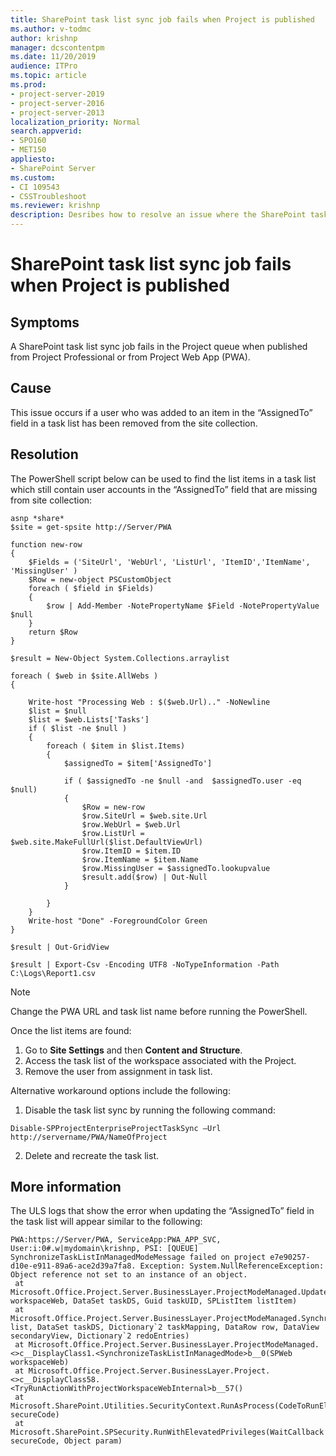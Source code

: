 ```yaml
---
title: SharePoint task list sync job fails when Project is published
ms.author: v-todmc
author: krishnp
manager: dcscontentpm
ms.date: 11/20/2019
audience: ITPro
ms.topic: article
ms.prod: 
- project-server-2019
- project-server-2016
- project-server-2013
localization_priority: Normal
search.appverid:
- SPO160
- MET150
appliesto:
- SharePoint Server
ms.custom: 
- CI 109543
- CSSTroubleshoot 
ms.reviewer: krishnp 
description: Desribes how to resolve an issue where the SharePoint task list sync job fails when published from Project Professional or PWA. 
---
```


# SharePoint task list sync job fails when Project is published

## Symptoms
A SharePoint task list sync job fails in the Project queue when published from Project Professional or from Project Web App (PWA). 

## Cause
This issue occurs if a user who was added to an item in the “AssignedTo” field in a task list has been removed from the site collection.

## Resolution
The PowerShell script below can be used to find the list items in a task list which still contain user accounts in the “AssignedTo” field that are missing from site collection:
 
```
asnp *share*
$site = get-spsite http://Server/PWA
 
function new-row
{
    $Fields = ('SiteUrl', 'WebUrl', 'ListUrl', 'ItemID','ItemName', 'MissingUser' )
    $Row = new-object PSCustomObject
    foreach ( $field in $Fields)
    {
        $row | Add-Member -NotePropertyName $Field -NotePropertyValue $null
    }
    return $Row
}
 
$result = New-Object System.Collections.arraylist
 
foreach ( $web in $site.AllWebs )
{
    
    Write-host "Processing Web : $($web.Url).." -NoNewline
    $list = $null
    $list = $web.Lists['Tasks']
    if ( $list -ne $null )
    {
        foreach ( $item in $list.Items)
        {
            $assignedTo = $item['AssignedTo']
 
            if ( $assignedTo -ne $null -and  $assignedTo.user -eq $null)
            {
                $Row = new-row
                $row.SiteUrl = $web.site.Url
                $row.WebUrl = $web.Url
                $row.ListUrl = $web.site.MakeFullUrl($list.DefaultViewUrl)
                $row.ItemID = $item.ID
                $row.ItemName = $item.Name
                $row.MissingUser = $assignedTo.lookupvalue
                $result.add($row) | Out-Null
            }
 
        }
    }
    Write-host "Done" -ForegroundColor Green
}
 
$result | Out-GridView
 
$result | Export-Csv -Encoding UTF8 -NoTypeInformation -Path C:\Logs\Report1.csv 
```
> [!NOTE]
> Change the PWA URL and task list name before running the PowerShell.
 
Once the list items are found:
1.	Go to **Site Settings** and then **Content and Structure**. 
2.	Access the task list of the workspace associated with the Project. 
3.	Remove the user from assignment in task list.

Alternative workaround options include the following:
 
1.	Disable the task list sync by running the following command:
```
Disable-SPProjectEnterpriseProjectTaskSync –Url http://servername/PWA/NameOfProject
```
 
2.	Delete and recreate the task list.

## More information
The ULS logs that show the error when updating the “AssignedTo” field in the task list will appear similar to the following:

``` 
PWA:https://Server/PWA, ServiceApp:PWA_APP_SVC, User:i:0#.w|mydomain\krishnp, PSI: [QUEUE] SynchronizeTaskListInManagedModeMessage failed on project e7e90257-d10e-e911-89a6-ace2d39a7fa8. Exception: System.NullReferenceException: Object reference not set to an instance of an object.    
 at Microsoft.Office.Project.Server.BusinessLayer.ProjectModeManaged.UpdateAssignedToField(SPWeb workspaceWeb, DataSet taskDS, Guid taskUID, SPListItem listItem)    
 at Microsoft.Office.Project.Server.BusinessLayer.ProjectModeManaged.SynchronizeTask(SPList list, DataSet taskDS, Dictionary`2 taskMapping, DataRow row, DataView secondaryView, Dictionary`2 redoEntries)    
 at Microsoft.Office.Project.Server.BusinessLayer.ProjectModeManaged.<>c__DisplayClass1.<SynchronizeTaskListInManagedMode>b__0(SPWeb workspaceWeb)    
 at Microsoft.Office.Project.Server.BusinessLayer.Project.<>c__DisplayClass58.<TryRunActionWithProjectWorkspaceWebInternal>b__57()    
 at Microsoft.SharePoint.Utilities.SecurityContext.RunAsProcess(CodeToRunElevated secureCode)    
 at Microsoft.SharePoint.SPSecurity.RunWithElevatedPrivileges(WaitCallback secureCode, Object param)
```
